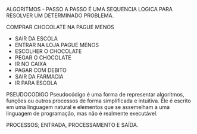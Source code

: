 ALGORITMOS - PASSO A PASSO
É UMA SEQUENCIA LOGICA PARA RESOLVER UM DETERMINADO PROBLEMA.

COMPRAR CHOCOLATE NA PAGUE MENOS
- SAIR DA ESCOLA
- ENTRAR NA LOJA PAGUE MENOS
- ESCOLHER O CHOCOLATE
- PEGAR O CHOCOLATE
- IR NO CAIXA
- PAGAR COM DEBITO
- SAIR DA FARMACIA
- IR PARA ESCOLA

PSEUDOCODIGO
Pseudocódigo é uma forma de representar algoritmos, funções ou outros processos de forma simplificada e intuitiva. 
Ele é escrito em uma linguagem natural e elementos que se assemelham a uma linguagem de programação, mas não é realmente executável.


PROCESSOS;
ENTRADA, PROCESSAMENTO E SAÍDA.